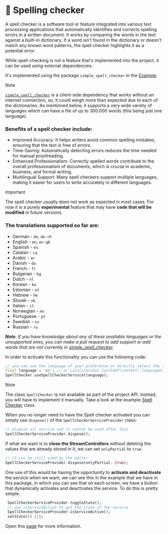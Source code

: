 # 📝 Spelling checker

A spell checker is a software tool or feature integrated into various text processing applications that automatically identifies and corrects spelling errors in a written document. It works by comparing the words in the text against a built-in dictionary. If a word isn't found in the dictionary or doesn't match any known word patterns, the spell checker highlights it as a potential error.

While spell-checking is not a feature that's implemented into the project, it can be used using external dependencies.

It's implemented using the package `simple_spell_checker` in the [Example](../example/).

> [!NOTE]
> [`simple_spell_checker`](https://pub.dev/packages/simple_spell_checker) is a client-side dependency that works without an internet connection, so, it could weigh more than expected due to each of the dictionaries. As mentioned below, it supports a very wide variety of languages which can have a file of up to 300.000 words (this being just one language).

### Benefits of a spell checker include:

* Improved Accuracy: It helps writers avoid common spelling mistakes, ensuring that the text is free of errors.
* Time-Saving: Automatically detecting errors reduces the time needed for manual proofreading.
* Enhanced Professionalism: Correctly spelled words contribute to the overall professionalism of documents, which is crucial in academic, business, and formal writing.
* Multilingual Support: Many spell checkers support multiple languages, making it easier for users to write accurately in different languages.

> [!IMPORTANT]
> The spell checker usually does not work as expected in most cases. For now it is a purely **experimental** feature that may have **code that will be modified** in future versions.

### The translations supported so far are:

* German - `de`, `de-ch` 
* English - `en`, `en-gb`
* Spanish - `es`
* Catalan - `ca`
* Arabic - `ar`
* Danish - `da`
* French - `fr`
* Bulgarian - `bg`
* Dutch - `nl`
* Korean - `ko`
* Estonian - `et`
* Hebrew - `he`
* Slovak - `sk`
* Italian - `it`
* Norwegian - `no`
* Portuguese - `pt`
* Swedish - `sv`
* Russian - `ru`

_**Note**: If you have knowledge about any of these available languages or the unsupported ones, you can make a pull request to add support or add words that are not currently in [simple_spell_checker](https://github.com/CatHood0/simple_spell_checker)_.

In order to activate this functionality you can use the following code:

```dart
// you can use the language of your preference or directly select the language of the operating system
final language = 'en'; // or Localizations.localeOf(context).languageCode
SpellChecker.useSpellCheckerService(language);
```

> [!NOTE]
> The class `SpellChecker` is not available as part of the project API. Instead, you will have to implement it manually. Take a look at the example [Spell Checker](../example/lib/spell_checker/spell_checker.dart) class.

When you no longer need to have the Spell checker activated you can simply use `dispose()` of the `SpellCheckerServiceProvider` class:

```dart
// dispose all service and it cannot be used after this
SpellCheckerServiceProvider.dispose();
```

If what we want is to **close the StreamControllers** without deleting the values that are already stored in it, we can set `onlyPartial` to `true`.

```dart
// it can be still used by the editor
SpellCheckerServiceProvider.dispose(onlyPartial: true);
```

One use of this would be having the opportunity to **activate and deactivate** the service when we want, we can see this in the example that we have in this package, in which you can see that on each screen, we have a button that dynamically activates and deactivates the service. To do this is pretty simple:

```dart
 SpellCheckerServiceProvider.toggleState();
 // use isServiceActive to get the state of the service
 SpellCheckerServiceProvider.isServiceActive();
 setState(() {});
```

Open this [page](https://pub.dev/packages/simple_spell_checker) for more information.